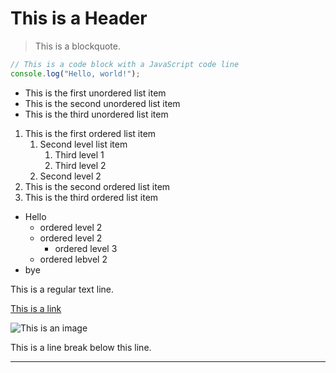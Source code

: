 # This is a Header

> This is a blockquote.

```javascript
// This is a code block with a JavaScript code line
console.log("Hello, world!");
```
	
- This is the first unordered list item
- This is the second unordered list item
- This is the third unordered list item

1. This is the first ordered list item
	1. Second level list item
		1. Third level 1
		2. Third level 2
	2. Second level 2
2. This is the second ordered list item
3. This is the third ordered list item

- Hello
	- ordered level 2
	- ordered level 2
		- ordered level 3
	- ordered lebvel 2
- bye

This is a regular text line.

[This is a link](https://example.com)

![This is an image](https://example.com/image.jpg)

This is a line break below this line.

---
